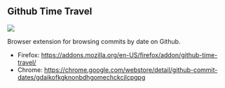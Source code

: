 ## Github Time Travel

![](http://i.imgur.com/nL9FpdH.png)

Browser extension for browsing commits by date on Github.

 - Firefox: https://addons.mozilla.org/en-US/firefox/addon/github-time-travel/
 - Chrome: https://chrome.google.com/webstore/detail/github-commit-dates/gdaikofkgknonbdhgomechckcjlcpgpg